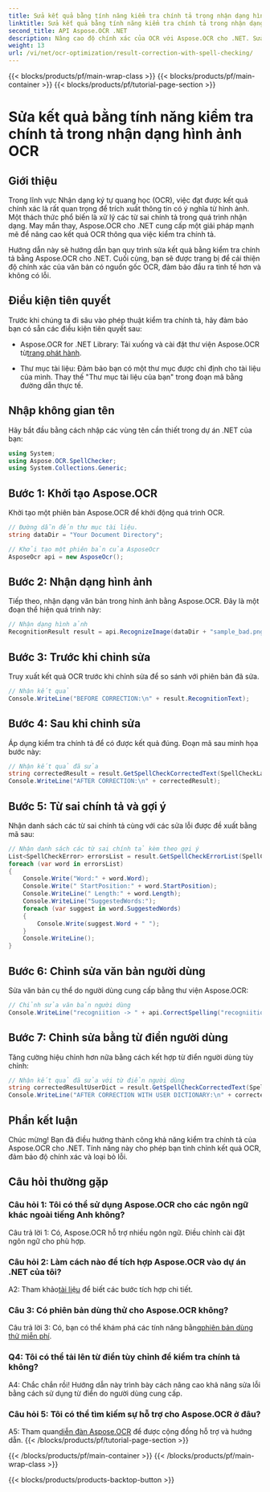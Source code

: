 ```yaml
---
title: Sửa kết quả bằng tính năng kiểm tra chính tả trong nhận dạng hình ảnh OCR
linktitle: Sửa kết quả bằng tính năng kiểm tra chính tả trong nhận dạng hình ảnh OCR
second_title: API Aspose.OCR .NET
description: Nâng cao độ chính xác của OCR với Aspose.OCR cho .NET. Sửa lỗi chính tả, tùy chỉnh từ điển và nhận dạng văn bản không có lỗi một cách dễ dàng.
weight: 13
url: /vi/net/ocr-optimization/result-correction-with-spell-checking/
---
```


{{< blocks/products/pf/main-wrap-class >}}
{{< blocks/products/pf/main-container >}}
{{< blocks/products/pf/tutorial-page-section >}}

# Sửa kết quả bằng tính năng kiểm tra chính tả trong nhận dạng hình ảnh OCR

## Giới thiệu

Trong lĩnh vực Nhận dạng ký tự quang học (OCR), việc đạt được kết quả chính xác là rất quan trọng để trích xuất thông tin có ý nghĩa từ hình ảnh. Một thách thức phổ biến là xử lý các từ sai chính tả trong quá trình nhận dạng. May mắn thay, Aspose.OCR cho .NET cung cấp một giải pháp mạnh mẽ để nâng cao kết quả OCR thông qua việc kiểm tra chính tả.

Hướng dẫn này sẽ hướng dẫn bạn quy trình sửa kết quả bằng kiểm tra chính tả bằng Aspose.OCR cho .NET. Cuối cùng, bạn sẽ được trang bị để cải thiện độ chính xác của văn bản có nguồn gốc OCR, đảm bảo đầu ra tinh tế hơn và không có lỗi.

## Điều kiện tiên quyết

Trước khi chúng ta đi sâu vào phép thuật kiểm tra chính tả, hãy đảm bảo bạn có sẵn các điều kiện tiên quyết sau:

-  Aspose.OCR for .NET Library: Tải xuống và cài đặt thư viện Aspose.OCR từ[trang phát hành](https://releases.aspose.com/ocr/net/).

- Thư mục tài liệu: Đảm bảo bạn có một thư mục được chỉ định cho tài liệu của mình. Thay thế "Thư mục tài liệu của bạn" trong đoạn mã bằng đường dẫn thực tế.

## Nhập không gian tên

Hãy bắt đầu bằng cách nhập các vùng tên cần thiết trong dự án .NET của bạn:

```csharp
using System;
using Aspose.OCR.SpellChecker;
using System.Collections.Generic;
```

## Bước 1: Khởi tạo Aspose.OCR

Khởi tạo một phiên bản Aspose.OCR để khởi động quá trình OCR.

```csharp
// Đường dẫn đến thư mục tài liệu.
string dataDir = "Your Document Directory";

// Khởi tạo một phiên bản của AsposeOcr
AsposeOcr api = new AsposeOcr();
```

## Bước 2: Nhận dạng hình ảnh

Tiếp theo, nhận dạng văn bản trong hình ảnh bằng Aspose.OCR. Đây là một đoạn thể hiện quá trình này:

```csharp
// Nhận dạng hình ảnh
RecognitionResult result = api.RecognizeImage(dataDir + "sample_bad.png", new RecognitionSettings(Language.Eng));
```

## Bước 3: Trước khi chỉnh sửa

Truy xuất kết quả OCR trước khi chỉnh sửa để so sánh với phiên bản đã sửa.

```csharp
// Nhận kết quả
Console.WriteLine("BEFORE CORRECTION:\n" + result.RecognitionText);
```

## Bước 4: Sau khi chỉnh sửa

Áp dụng kiểm tra chính tả để có được kết quả đúng. Đoạn mã sau minh họa bước này:

```csharp
// Nhận kết quả đã sửa
string correctedResult = result.GetSpellCheckCorrectedText(SpellCheckLanguage.Eng);
Console.WriteLine("AFTER CORRECTION:\n" + correctedResult);
```

## Bước 5: Từ sai chính tả và gợi ý

Nhận danh sách các từ sai chính tả cùng với các sửa lỗi được đề xuất bằng mã sau:

```csharp
// Nhận danh sách các từ sai chính tả kèm theo gợi ý
List<SpellCheckError> errorsList = result.GetSpellCheckErrorList(SpellCheckLanguage.Eng);
foreach (var word in errorsList)
{
	Console.Write("Word:" + word.Word);
	Console.Write(" StartPosition:" + word.StartPosition);
	Console.WriteLine(" Length:" + word.Length);
	Console.WriteLine("SuggestedWords:");
	foreach (var suggest in word.SuggestedWords)
	{
		Console.Write(suggest.Word + " ");
	}
	Console.WriteLine();
}
```

## Bước 6: Chỉnh sửa văn bản người dùng

Sửa văn bản cụ thể do người dùng cung cấp bằng thư viện Aspose.OCR:

```csharp
// Chỉnh sửa văn bản người dùng
Console.WriteLine("recogniition -> " + api.CorrectSpelling("recogniition"));
```

## Bước 7: Chỉnh sửa bằng từ điển người dùng

Tăng cường hiệu chỉnh hơn nữa bằng cách kết hợp từ điển người dùng tùy chỉnh:

```csharp
// Nhận kết quả đã sửa với từ điển người dùng
string correctedResultUserDict = result.GetSpellCheckCorrectedText(SpellCheckLanguage.Eng, dataDir+"dictionary.txt");
Console.WriteLine("AFTER CORRECTION WITH USER DICTIONARY:\n" + correctedResultUserDict);
```

## Phần kết luận

Chúc mừng! Bạn đã điều hướng thành công khả năng kiểm tra chính tả của Aspose.OCR cho .NET. Tính năng này cho phép bạn tinh chỉnh kết quả OCR, đảm bảo độ chính xác và loại bỏ lỗi.

## Câu hỏi thường gặp

### Câu hỏi 1: Tôi có thể sử dụng Aspose.OCR cho các ngôn ngữ khác ngoài tiếng Anh không?

Câu trả lời 1: Có, Aspose.OCR hỗ trợ nhiều ngôn ngữ. Điều chỉnh cài đặt ngôn ngữ cho phù hợp.

### Câu hỏi 2: Làm cách nào để tích hợp Aspose.OCR vào dự án .NET của tôi?

 A2: Tham khảo[tài liệu](https://reference.aspose.com/ocr/net/) để biết các bước tích hợp chi tiết.

### Câu 3: Có phiên bản dùng thử cho Aspose.OCR không?

 Câu trả lời 3: Có, bạn có thể khám phá các tính năng bằng[phiên bản dùng thử miễn phí](https://releases.aspose.com/).

### Q4: Tôi có thể tải lên từ điển tùy chỉnh để kiểm tra chính tả không?

A4: Chắc chắn rồi! Hướng dẫn này trình bày cách nâng cao khả năng sửa lỗi bằng cách sử dụng từ điển do người dùng cung cấp.

### Câu hỏi 5: Tôi có thể tìm kiếm sự hỗ trợ cho Aspose.OCR ở đâu?

 A5: Tham quan[diễn đàn Aspose.OCR](https://forum.aspose.com/c/ocr/16) để được cộng đồng hỗ trợ và hướng dẫn.
{{< /blocks/products/pf/tutorial-page-section >}}

{{< /blocks/products/pf/main-container >}}
{{< /blocks/products/pf/main-wrap-class >}}

{{< blocks/products/products-backtop-button >}}
